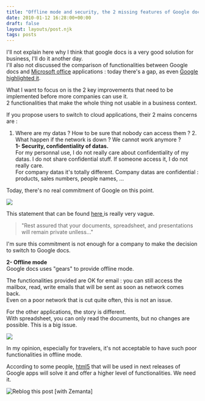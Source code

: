 ```yaml
---
title: "Offline mode and security, the 2 missing features of Google docs"
date: 2010-01-12 16:28:00+00:00
draft: false
layout: layouts/post.njk
tags: posts
---
```


I'll not explain here why I think that google docs is a very good solution for business, I'll do it another day.  
I'll also not discussed the comparison of functionalities between Google docs and [Microsoft office](http://office.microsoft.com/en-us/default.aspx) applications : today there's a gap, as even [Google highlighted it](http://lmaublog.blogspot.com/2009/11/according-to-google-google-docs-is-not.html).  
  
What I want to focus on is the 2 key improvements that need to be implemented before more companies can use it.  
2 functionalities that make the whole thing not usable in a business context.  
  
If you propose users to switch to cloud applications, their 2 mains concerns are :  
  
  1. Where are my datas ? How to be sure that nobody can access them ?  2. What happen if the network is down ? We cannot work anymore ?  
**1- Security, confidentiality of datas.**  
For my personnal use, I do not really care about confidentiality of my datas. I do not share confidential stuff. If someone access it, I do not really care.  
For company datas it's totally different. Company datas are confidential : products, sales numbers, people names, ...  
  
Today, there's no real commitment of Google on this point.  
  


[![](http://rookery5.aviary.com/storagev12/2851500/2851671_12a5_625x625.jpg)
](http://rookery5.aviary.com/storagev12/2851500/2851671_12a5_625x625.jpg)  


  
This statement that can be found [here ](http://docs.google.com/support/bin/answer.py?hl=en&answer=37615)is really very vague.  


<blockquote>"Rest assured that your documents,  spreadsheet, and presentations will remain private unlless..."  
</blockquote>

I'm sure this commitment is not enough for a company to make the decision to switch to Google docs.  
  
  
**2- Offline mode**  
Google docs uses "gears" to provide offline mode.  
  
The functionalities provided are OK for email  : you can still access the mailbox, read, write emails that will be sent as soon as network comes back.   
Even on a poor network that is cut quite often, this is not an issue.  
  
For the other applications, the story is different.  
With spreadsheet, you can only read the documents, but no changes are possible. This is a big issue.  
  


[![](http://rookery5.aviary.com/storagev12/2851500/2851587_2b0f_625x625.jpg)
](http://rookery5.aviary.com/storagev12/2851500/2851587_2b0f_625x625.jpg)  


  
In my opinion, especially for travelers, it's not acceptable to have such poor functionalities in offline mode.  
  
According to some people, [html5](http://en.wikipedia.org/wiki/HTML5) that will be used in next releases of Google apps will solve it and offer a higher level of functionalities. We need it.  
  
  


![Reblog this post [with Zemanta]](http://img.zemanta.com/reblog_e.png?x-id=d74c2a6d-6643-4a69-a438-0dd9e5547322)
  

